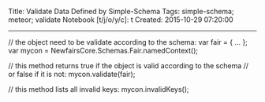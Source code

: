 Title: Validate Data Defined by Simple-Schema
Tags: simple-schema; meteor; validate
Notebook [t/j/o/y/c]: t
Created: 2015-10-29 07:20:00

------

// the object need to be validate according to the schema:
var fair = { ... };
var mycon = NewfairsCore.Schemas.Fair.namedContext();

// this method returns true if the object is valid according to the schema
// or false if it is not:
mycon.validate(fair);

// this method lists all invalid keys:
mycon.invalidKeys();
